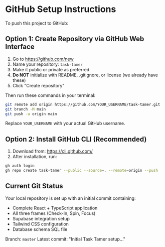 # GitHub Setup Instructions

To push this project to GitHub:

## Option 1: Create Repository via GitHub Web Interface

1. Go to https://github.com/new
2. Name your repository: `task-tamer`
3. Make it public or private as preferred
4. **Do NOT** initialize with README, .gitignore, or license (we already have these)
5. Click "Create repository"

Then run these commands in your terminal:

```bash
git remote add origin https://github.com/YOUR_USERNAME/task-tamer.git
git branch -M main
git push -u origin main
```

Replace `YOUR_USERNAME` with your actual GitHub username.

## Option 2: Install GitHub CLI (Recommended)

1. Download from: https://cli.github.com/
2. After installation, run:

```bash
gh auth login
gh repo create task-tamer --public --source=. --remote=origin --push
```

## Current Git Status

Your local repository is set up with an initial commit containing:
- Complete React + TypeScript application
- All three frames (Check-In, Spin, Focus)
- Supabase integration setup
- Tailwind CSS configuration
- Database schema SQL file

Branch: `master`
Latest commit: "Initial Task Tamer setup..."

